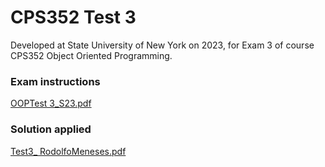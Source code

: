 # CPS352 Test 3

Developed at State University of New York on 2023, for Exam 3 of course CPS352 Object Oriented Programming.

### Exam instructions
[OOPTest 3_S23.pdf](https://github.com/RodoJML/CPS352_ObjectOrientedProgramming_Exam3/files/12796284/OOPTest.3_S23.pdf)

### Solution applied
[Test3_ RodolfoMeneses.pdf](https://github.com/RodoJML/CPS352_ObjectOrientedProgramming_Exam3/files/12796288/Test3_.RodolfoMeneses.pdf)
